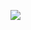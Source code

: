 
![](https://user-images.githubusercontent.com/2157285/38727137-6be0044c-3f21-11e8-8c93-e33defe81d7c.png)